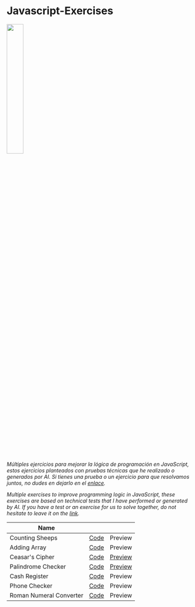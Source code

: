 # Javascript-Exercises
<img src="https://upload.wikimedia.org/wikipedia/commons/6/6a/JavaScript-logo.png" width="30%">

_Múltiples ejercicios para mejorar la lógica de programación en JavaScript, estos ejercicios planteados con pruebas técnicas que he realizado o generados por AI. Si tienes una prueba o un ejercicio para que resolvamos juntos, no dudes en dejarlo en el [enlace](https://github.com/borgesmj/Javascript-Exercises/issues)._


_Multiple exercises to improve programming logic in JavaScript, these exercises are based on technical tests that I have performed or generated by AI. If you have a test or an exercise for us to solve together, do not hesitate to leave it on the [link](https://github.com/borgesmj/Javascript-Exercises/issues)._

| Name      |       |   |
| ------------- |:-------------:| -----:|
| Counting Sheeps     | [Code](https://github.com/borgesmj/Javascript-Exercises/tree/main/Counting-sheeps#counting-sheeps) | Preview |
| Adding Array      | [Code](https://github.com/borgesmj/Javascript-Exercises/tree/main/Adding-Array#adding-arrays)     |   Preview |
| Ceasar's Cipher     | [Code](https://github.com/borgesmj/Javascript-Exercises/blob/main/Ceasars-cipher/README.md#ceasars-cipher)      |   [Preview](https://codepen.io/borgesmj19/full/GRXLwzd) |
| Palindrome Checker     | [Code](https://github.com/borgesmj/Javascript-Exercises/blob/main/Palindrome-Checker/README.md#palindrome-checker)    |   [Preview](https://codepen.io/borgesmj19/full/oNPRZyd)|
| Cash Register     | [Code](https://github.com/borgesmj/Javascript-Exercises/blob/main/Cash-Register/README.md#cash-register)    |   Preview |
| Phone Checker     | [Code](https://github.com/borgesmj/Javascript-Exercises/blob/main/Phone-checker/README.md#phone-checker)    |   Preview |
| Roman Numeral Converter   | [Code](https://github.com/borgesmj/Javascript-Exercises/tree/main/Roman-Numeral-Converter#roman-numeral-converter)    |   Preview |
